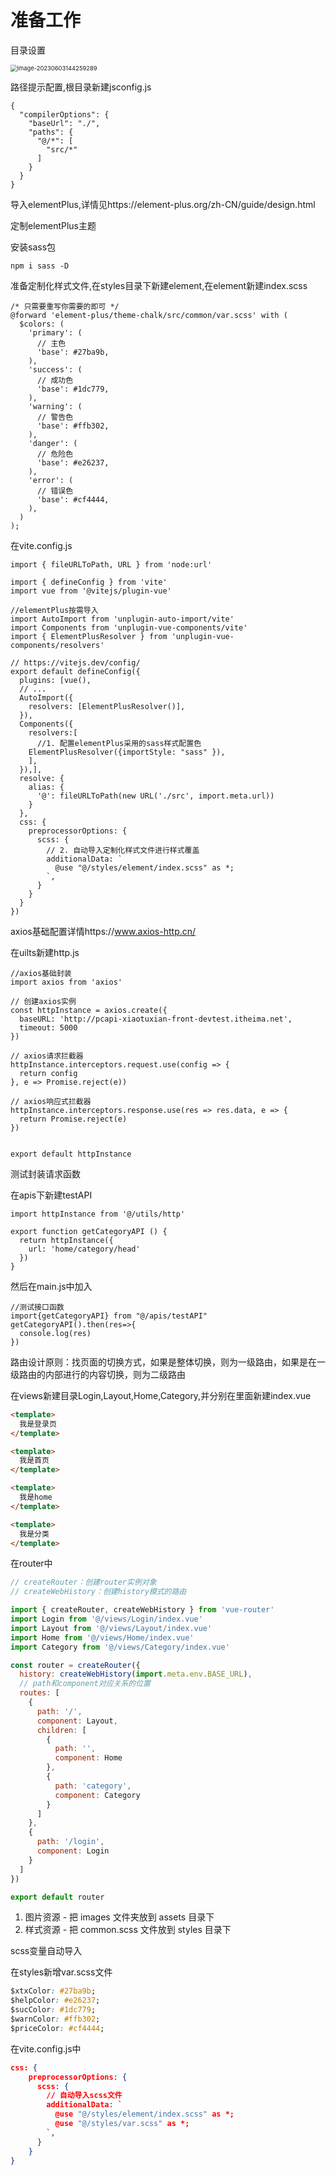 # 准备工作

目录设置

<img src="C:\Users\Administrator\AppData\Roaming\Typora\typora-user-images\image-20230603144259289.png" alt="image-20230603144259289" style="zoom:67%;" />

路径提示配置,根目录新建jsconfig.js

```
{
  "compilerOptions": {
    "baseUrl": "./",
    "paths": {
      "@/*": [
        "src/*"
      ]
    }
  }
}
```

导入elementPlus,详情见https://element-plus.org/zh-CN/guide/design.html

定制elementPlus主题

安装sass包

```
npm i sass -D
```

准备定制化样式文件,在styles目录下新建element,在element新建index.scss

```
/* 只需要重写你需要的即可 */
@forward 'element-plus/theme-chalk/src/common/var.scss' with (
  $colors: (
    'primary': (
      // 主色
      'base': #27ba9b,
    ),
    'success': (
      // 成功色
      'base': #1dc779,
    ),
    'warning': (
      // 警告色
      'base': #ffb302,
    ),
    'danger': (
      // 危险色
      'base': #e26237,
    ),
    'error': (
      // 错误色
      'base': #cf4444,
    ),
  )
);
```

在vite.config.js

```
import { fileURLToPath, URL } from 'node:url'

import { defineConfig } from 'vite'
import vue from '@vitejs/plugin-vue'

//elementPlus按需导入
import AutoImport from 'unplugin-auto-import/vite'
import Components from 'unplugin-vue-components/vite'
import { ElementPlusResolver } from 'unplugin-vue-components/resolvers'

// https://vitejs.dev/config/
export default defineConfig({
  plugins: [vue(),
  // ...
  AutoImport({
    resolvers: [ElementPlusResolver()],
  }),
  Components({
    resolvers:[
      //1. 配置elementPlus采用的sass样式配置色
    ElementPlusResolver({importStyle: "sass" }),
    ],
  }),],
  resolve: {
    alias: {
      '@': fileURLToPath(new URL('./src', import.meta.url))
    }
  },
  css: {
    preprocessorOptions: {
      scss: {
        // 2. 自动导入定制化样式文件进行样式覆盖
        additionalData: `
          @use "@/styles/element/index.scss" as *;
        `,
      }
    }
  }
})
```

axios基础配置详情https://www.axios-http.cn/

在uilts新建http.js

```
//axios基础封装
import axios from 'axios'

// 创建axios实例
const httpInstance = axios.create({
  baseURL: 'http://pcapi-xiaotuxian-front-devtest.itheima.net',
  timeout: 5000
})

// axios请求拦截器
httpInstance.interceptors.request.use(config => {
  return config
}, e => Promise.reject(e))

// axios响应式拦截器
httpInstance.interceptors.response.use(res => res.data, e => {
  return Promise.reject(e)
})


export default httpInstance
```

测试封装请求函数

在apis下新建testAPI

```
import httpInstance from '@/utils/http'

export function getCategoryAPI () {
  return httpInstance({
    url: 'home/category/head'
  })
}
```

然后在main.js中加入

```
//测试接口函数
import{getCategoryAPI} from "@/apis/testAPI"
getCategoryAPI().then(res=>{
  console.log(res)
})
```

路由设计原则：找页面的切换方式，如果是整体切换，则为一级路由，如果是在一级路由的内部进行的内容切换，则为二级路由

在views新建目录Login,Layout,Home,Category,并分别在里面新建index.vue

```html
<template>
  我是登录页
</template>
```

```html
<template>
  我是首页
</template>
```

```html
<template>
  我是home
</template>
```

```html
<template>
  我是分类
</template>
```

在router中

```javascript
// createRouter：创建router实例对象
// createWebHistory：创建history模式的路由

import { createRouter, createWebHistory } from 'vue-router'
import Login from '@/views/Login/index.vue'
import Layout from '@/views/Layout/index.vue'
import Home from '@/views/Home/index.vue'
import Category from '@/views/Category/index.vue'

const router = createRouter({
  history: createWebHistory(import.meta.env.BASE_URL),
  // path和component对应关系的位置
  routes: [
    {
      path: '/',
      component: Layout,
      children: [
        {
          path: '',
          component: Home
        },
        {
          path: 'category',
          component: Category
        }
      ]
    },
    {
      path: '/login',
      component: Login
    }
  ]
})

export default router
```

1. 图片资源 - 把 images 文件夹放到 assets 目录下
2. 样式资源 - 把 common.scss 文件放到 styles 目录下

scss变量自动导入

在styles新增var.scss文件

```css
$xtxColor: #27ba9b;
$helpColor: #e26237;
$sucColor: #1dc779;
$warnColor: #ffb302;
$priceColor: #cf4444;
```

在vite.config.js中

```json
css: {
    preprocessorOptions: {
      scss: {
        // 自动导入scss文件
        additionalData: `
          @use "@/styles/element/index.scss" as *;
          @use "@/styles/var.scss" as *;
        `,
      }
    }
}
```

